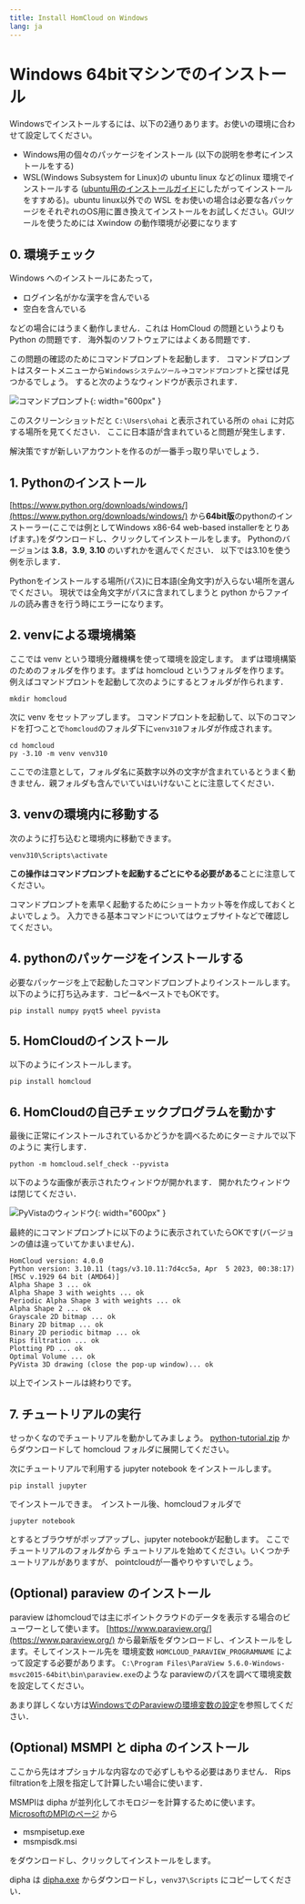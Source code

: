 ```yaml
---
title: Install HomCloud on Windows
lang: ja
---
```


# Windows 64bitマシンでのインストール

Windowsでインストールするには、以下の2通りあります。お使いの環境に合わせて設定してください。

 * Windows用の個々のパッケージをインストール (以下の説明を参考にインストールをする)
 * WSL(Windows Subsystem for Linux)の ubuntu linux などのlinux 環境でインストールする ([ubuntu用のインストールガイド](install_guide_for_Ubuntu.html)にしたがってインストールをすすめる)。ubuntu linux以外での WSL をお使いの場合は必要な各パッケージをそれぞれのOS用に置き換えてインストールをお試しください。GUIツールを使うためには Xwindow の動作環境が必要になります

## 0. 環境チェック

Windows へのインストールにあたって，

* ログイン名がかな漢字を含んでいる
* 空白を含んでいる

などの場合にはうまく動作しません．これは HomCloud の問題というよりも Python の問題です．
海外製のソフトウェアにはよくある問題です．

この問題の確認のためにコマンドプロンプトを起動します．
コマンドプロンプトはスタートメニューから`Windowsシステムツール`→`コマンドプロンプト`と探せば見つかるでしょう。
すると次のようなウィンドウが表示されます．

![コマンドプロンプト](/images/screenshot-windows-cmd.png){: width="600px" }

このスクリーンショットだと `C:\Users\ohai` と表示されている所の `ohai` に対応する場所を見てください．
ここに日本語が含まれていると問題が発生します．

解決策ですが新しいアカウントを作るのが一番手っ取り早いでしょう．

## 1. Pythonのインストール

[https://www.python.org/downloads/windows/](https://www.python.org/downloads/windows/)
から**64bit版**のpythonのインストーラー(ここでは例としてWindows x86-64 web-based installerをとりあげます。)をダウンロードし、クリックしてインストールをします。
Pythonのバージョンは **3.8**，**3.9**, **3.10** のいずれかを選んでください．
以下では3.10を使う例を示します．

Pythonをインストールする場所(パス)に日本語(全角文字)が入らない場所を選んでください。
現状では全角文字がパスに含まれてしまうと python からファイルの読み書きを行う時にエラーになります。

## 2. venvによる環境構築

ここでは venv という環境分離機構を使って環境を設定します。
まずは環境構築のためのフォルダを作ります。まずは homcloud というフォルダを作ります。
例えばコマンドプロントを起動して次のようにするとフォルダが作られます．

    mkdir homcloud

次に venv をセットアップします。 コマンドプロントを起動して、以下のコマンドを打つことで`homcloud`のフォルダ下に`venv310`フォルダが作成されます。

    cd homcloud
    py -3.10 -m venv venv310

ここでの注意として，フォルダ名に英数字以外の文字が含まれているとうまく動きません．親フォルダも含んでいていはいけないことに注意してください．

## 3. venvの環境内に移動する

次のように打ち込むと環境内に移動できます。

    venv310\Scripts\activate

**この操作はコマンドプロンプトを起動するごとにやる必要がある**ことに注意してください。

コマンドプロンプトを素早く起動するためにショートカット等を作成しておくとよいでしょう。
入力できる基本コマンドについてはウェブサイトなどで確認してください。

## 4. pythonのパッケージをインストールする
必要なパッケージを上で起動したコマンドプロンプトよりインストールします。
以下のように打ち込みます．コピー&ペーストでもOKです。

    pip install numpy pyqt5 wheel pyvista

## 5. HomCloudのインストール
以下のようにインストールします。

    pip install homcloud

## 6. HomCloudの自己チェックプログラムを動かす

最後に正常にインストールされているかどうかを調べるためにターミナルで以下のように
実行します．

    python -m homcloud.self_check --pyvista

以下のような画像が表示されたウィンドウが開かれます．
開かれたウィンドウは閉じてください．

![PyVistaのウィンドウ](/images/screenshot-selfcheck-pyvista.png){: width="600px" }

最終的にコマンドプロンプトに以下のように表示されていたらOKです(バージョンの値は違っていてかまいません)．

    HomCloud version: 4.0.0
    Python version: 3.10.11 (tags/v3.10.11:7d4cc5a, Apr  5 2023, 00:38:17) [MSC v.1929 64 bit (AMD64)]
    Alpha Shape 3 ... ok
    Alpha Shape 3 with weights ... ok
    Periodic Alpha Shape 3 with weights ... ok
    Alpha Shape 2 ... ok
    Grayscale 2D bitmap ... ok
    Binary 2D bitmap ... ok
    Binary 2D periodic bitmap ... ok
    Rips filtration ... ok
    Plotting PD ... ok
    Optimal Volume ... ok
    PyVista 3D drawing (close the pop-up window)... ok


以上でインストールは終わりです。

## 7. チュートリアルの実行

せっかくなのでチュートリアルを動かしてみましょう。
[python-tutorial.zip](/download/python-tutorial.zip)
からダウンロードして homcloud フォルダに展開してください。

次にチュートリアルで利用する jupyter notebook をインストールします。

    pip install jupyter

でインストールできま。　インストール後、homcloudフォルダで

    jupyter notebook

とするとブラウザがポップアップし、jupyter notebookが起動します。
ここでチュートリアルのフォルダから
チュートリアルを始めてください。いくつかチュートリアルがありますが、
pointcloudが一番やりやすいでしょう。


## (Optional) paraview のインストール

paraview はhomcloudでは主にポイントクラウドのデータを表示する場合のビューワーとして使います。
[https://www.paraview.org/](https://www.paraview.org/)
から最新版をダウンロードし、インストールをします。そしてインストール先を
環境変数 `HOMCLOUD_PARAVIEW_PROGRAMNAME` によって設定する必要があります。
`C:\Program Files\ParaView 5.6.0-Windows-msvc2015-64bit\bin\paraview.exe`のような
paraviewのパスを調べて環境変数を設定してください。

あまり詳しくない方は[WindowsでのParaviewの環境変数の設定](windows_envvar_paraview.html)を参照してください．


## (Optional) MSMPI と dipha のインストール

ここから先はオプショナルな内容なので必ずしもやる必要はありません．
Rips filtrationを上限を指定して計算したい場合に使います．

MSMPIは dipha が並列化してホモロジーを計算するために使います。
[MicrosoftのMPIのページ](https://docs.microsoft.com/en-us/message-passing-interface/microsoft-mpi)
から

* msmpisetup.exe
* msmpisdk.msi

をダウンロードし、クリックしてインストールをします。

dipha は [dipha.exe](/donwload/win/dipha.exe) からダウンロードし，`venv37\Scripts` にコピーしてください．
